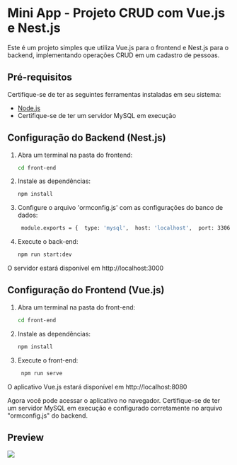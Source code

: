 # Mini App - Projeto CRUD com Vue.js e Nest.js

Este é um projeto simples que utiliza Vue.js para o frontend e Nest.js para o backend, implementando operações CRUD em um cadastro de pessoas.

## Pré-requisitos

Certifique-se de ter as seguintes ferramentas instaladas em seu sistema:

- [Node.js](https://nodejs.org/)
- Certifique-se de ter um servidor MySQL em execução

## Configuração do Backend (Nest.js)

1. Abra um terminal na pasta do frontend:

   ```bash
   cd front-end
2. Instale as dependências:

   ```bash
   npm install
3. Configure o arquivo 'ormconfig.js' com as configurações do banco de dados:

   ```bash
    module.exports = {  type: 'mysql',  host: 'localhost',  port: 3306,  username: 'root',  password: 'senha',  database: 'nome_do_banco',  entities: ['dist/**/*.entity{.ts,.js}'],  synchronize: true,};
4. Execute o back-end:

   ```bash
   npm run start:dev
   ```

O servidor estará disponível em http://localhost:3000


## Configuração do Frontend (Vue.js)
1. Abra um terminal na pasta do front-end:

   ```bash
   cd front-end
2. Instale as dependências:

   ```bash
   npm install
3. Execute o front-end:

   ```bash
    npm run serve
    ```

O aplicativo Vue.js estará disponível em http://localhost:8080

Agora você pode acessar o aplicativo no navegador. Certifique-se de ter um servidor MySQL em execução e configurado corretamente no arquivo "ormconfig.js" do backend.

## Preview

<img src="front-end/src/assets/printToReadme.png" >

